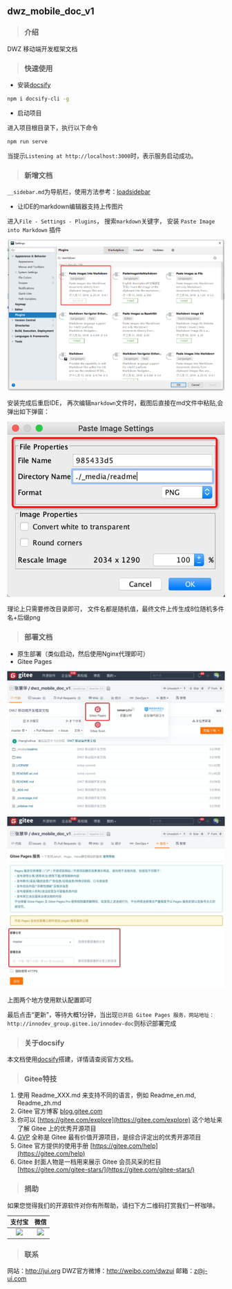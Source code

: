 ## dwz_mobile_doc_v1

> ### 介绍
DWZ 移动端开发框架文档

> ### 快速使用

- 安装[docsify](https://docsify.js.org)
```bash
npm i docsify-cli -g
```
- 启动项目

进入项目根目录下，执行以下命令

```bash
npm run serve
```

当提示`Listening at http://localhost:3000`时，表示服务启动成功。

> ### 新增文档

`__sidebar.md`为导航栏，使用方法参考：[loadsidebar](https://docsify.js.org/#/zh-cn/configuration?id=loadsidebar)

- 让IDE的markdown编辑器支持上传图片

进入`File - Settings - Plugins`， 搜索`markdown`关键字， 安装 `Paste Image into Markdown` 插件

![](_media/readme/1.png)

安装完成后重启IDE， 再次编辑`markdown`文件时，截图后直接在md文件中粘贴,会弹出如下弹窗：

![](./_media/readme/835d736c.png)

理论上只需要修改目录即可， 文件名都是随机值，最终文件上传生成8位随机多件名+后缀png

> ### 部署文档

- 原生部署（类似启动，然后使用Nginx代理即可）
- Gitee Pages

![](./_media/readme/985433d5.png)

![](./_media/readme/bcd957f1.png)

上图两个地方使用默认配置即可

最后点击“更新”，等待大概1分钟，当出现`已开启 Gitee Pages 服务，网站地址： http://innodev_group.gitee.io/innodev-doc`则标识部署完成


> ### 关于docsify

本文档使用[docsify](https://docsify.js.org)搭建，详情请查阅官方文档。


> ### Gitee特技

1.  使用 Readme\_XXX.md 来支持不同的语言，例如 Readme\_en.md, Readme\_zh.md
2.  Gitee 官方博客 [blog.gitee.com](https://blog.gitee.com)
3.  你可以 [https://gitee.com/explore](https://gitee.com/explore) 这个地址来了解 Gitee 上的优秀开源项目
4.  [GVP](https://gitee.com/gvp) 全称是 Gitee 最有价值开源项目，是综合评定出的优秀开源项目
5.  Gitee 官方提供的使用手册 [https://gitee.com/help](https://gitee.com/help)
6.  Gitee 封面人物是一档用来展示 Gitee 会员风采的栏目 [https://gitee.com/gitee-stars/](https://gitee.com/gitee-stars/)

> ### 捐助
如果您觉得我们的开源软件对你有所帮助，请扫下方二维码打赏我们一杯咖啡。

|支付宝|微信|
|:---:|:---:|
|<img src="https://images.gitee.com/uploads/images/2020/1120/121245_a640f47a_548862.png" width="200">|<img src="https://images.gitee.com/uploads/images/2020/1120/121306_64784252_548862.png" width="200">|

> ### 联系
网站：http://jui.org
DWZ官方微博：http://weibo.com/dwzui
邮箱：z@j-ui.com
